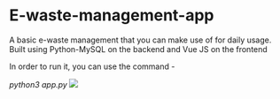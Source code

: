 # E-waste-management-app
<p> A basic e-waste management that you can make use of for daily usage. Built using Python-MySQL on the backend and Vue JS on the frontend
</p>

<p>In order to run it, you can use the command -</p>
<em>python3 app.py</em>
<img src="![image](https://github.com/Amrutha5081/E-waste-management-app/assets/92784025/dffcf93b-19b9-4d9f-a1c9-7dd13cc3e4dd)
"></img>
